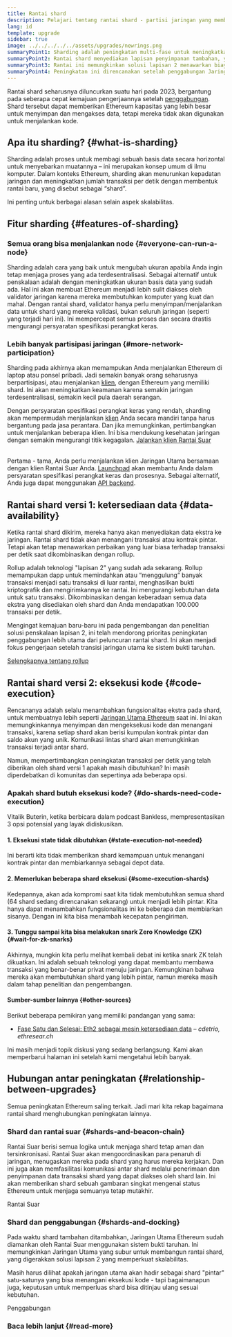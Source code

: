 ```yaml
---
title: Rantai shard
description: Pelajari tentang rantai shard - partisi jaringan yang memberi Ethereum lebih banyak kapasitas transaksi dan membuatnya lebih mudah dijalankan.
lang: id
template: upgrade
sidebar: true
image: ../../../../../assets/upgrades/newrings.png
summaryPoint1: Sharding adalah peningkatan multi-fase untuk meningkatkan skalabilitas dan kapasitas Ethereum.
summaryPoint2: Rantai shard menyediakan lapisan penyimpanan tambahan, yang lebih murah untuk aplikasi dan rollup dalam menyimpan data.
summaryPoint3: Rantai ini memungkinkan solusi lapisan 2 menawarkan biaya transaksi rendah sekaligus memanfaatkan keamanan Ethereum.
summaryPoint4: Peningkatan ini direncanakan setelah penggabungan Jaringan Utama dengan Rantai Suar.
---
```


<UpgradeStatus dateKey="page-upgrades-shards-date">
    Rantai shard seharusnya diluncurkan suatu hari pada 2023, bergantung pada seberapa cepat kemajuan pengerjaannya setelah <a href="/upgrades/merge/">penggabungan</a>. Shard tersebut dapat memberikan Ethereum kapasitas yang lebih besar untuk menyimpan dan mengakses data, tetapi mereka tidak akan digunakan untuk menjalankan kode.
</UpgradeStatus>

## Apa itu sharding? {#what-is-sharding}

Sharding adalah proses untuk membagi sebuah basis data secara horizontal untuk menyebarkan muatannya – ini merupakan konsep umum di ilmu komputer. Dalam konteks Ethereum, sharding akan menurunkan kepadatan jaringan dan meningkatkan jumlah transaksi per detik dengan membentuk rantai baru, yang disebut sebagai “shard”.

Ini penting untuk berbagai alasan selain aspek skalabilitas.

## Fitur sharding {#features-of-sharding}

### Semua orang bisa menjalankan node {#everyone-can-run-a-node}

Sharding adalah cara yang baik untuk mengubah ukuran apabila Anda ingin tetap menjaga proses yang ada terdesentralisasi. Sebagai alternatif untuk penskalaan adalah dengan meningkatkan ukuran basis data yang sudah ada. Hal ini akan membuat Ethereum menjadi lebih sulit diakses oleh validator jaringan karena mereka membutuhkan komputer yang kuat dan mahal. Dengan rantai shard, validator hanya perlu menyimpan/menjalankan data untuk shard yang mereka validasi, bukan seluruh jaringan (seperti yang terjadi hari ini). Ini mempercepat semua proses dan secara drastis mengurangi persyaratan spesifikasi perangkat keras.

### Lebih banyak partisipasi jaringan {#more-network-participation}

Sharding pada akhirnya akan memampukan Anda menjalankan Ethereum di laptop atau ponsel pribadi. Jadi semakin banyak orang seharusnya berpartisipasi, atau menjalankan [klien](/developers/docs/nodes-and-clients/), dengan Ethereum yang memiliki shard. Ini akan meningkatkan keamanan karena semakin jaringan terdesentralisasi, semakin kecil pula daerah serangan.

Dengan persyaratan spesifikasi perangkat keras yang rendah, sharding akan mempermudah menjalankan [klien](/developers/docs/nodes-and-clients/) Anda secara mandiri tanpa harus bergantung pada jasa perantara. Dan jika memungkinkan, pertimbangkan untuk menjalankan beberapa klien. Ini bisa mendukung kesehatan jaringan dengan semakin mengurangi titik kegagalan. [Jalankan klien Rantai Suar](/upgrades/get-involved/)

<br />

<InfoBanner isWarning={true}>
  Pertama - tama, Anda perlu menjalankan klien Jaringan Utama bersamaan dengan klien Rantai Suar Anda. <a href="https://launchpad.ethereum.org" target="_blank">Launchpad</a> akan membantu Anda dalam persyaratan spesifikasi perangkat keras dan prosesnya. Sebagai alternatif, Anda juga dapat menggunakan <a href="/developers/docs/apis/backend/#available-libraries">API backend</a>.
</InfoBanner>

## Rantai shard versi 1: ketersediaan data {#data-availability}

Ketika rantai shard dikirim, mereka hanya akan menyediakan data ekstra ke jaringan. Rantai shard tidak akan menangani transaksi atau kontrak pintar. Tetapi akan tetap menawarkan perbaikan yang luar biasa terhadap transaksi per detik saat dikombinasikan dengan rollup.

Rollup adalah teknologi "lapisan 2" yang sudah ada sekarang. Rollup memampukan dapp untuk memindahkan atau “menggulung” banyak transaksi menjadi satu transaksi di luar rantai, menghasilkan bukti kriptografik dan mengirimkannya ke rantai. Ini mengurangi kebutuhan data untuk satu transaksi. Dikombinasikan dengan keberadaan semua data ekstra yang disediakan oleh shard dan Anda mendapatkan 100.000 transaksi per detik.

<InfoBanner isWarning={false}>
  Mengingat kemajuan baru-baru ini pada pengembangan dan penelitian solusi penskalaan lapisan 2, ini telah mendorong prioritas peningkatan penggabungan lebih utama dari peluncuran rantai shard. Ini akan menjadi fokus pengerjaan setelah transisi jaringan utama ke sistem bukti taruhan.

[Selengkapnya tentang rollup](/developers/docs/scaling/#rollups)
</InfoBanner>

## Rantai shard versi 2: eksekusi kode {#code-execution}

Rencananya adalah selalu menambahkan fungsionalitas ekstra pada shard, untuk membuatnya lebih seperti [Jaringan Utama Ethereum](/glossary/#mainnet) saat ini. Ini akan memungkinkannya menyimpan dan mengeksekusi kode dan menangani transaksi, karena setiap shard akan berisi kumpulan kontrak pintar dan saldo akun yang unik. Komunikasi lintas shard akan memungkinkan transaksi terjadi antar shard.

Namun, mempertimbangkan peningkatan transaksi per detik yang telah diberikan oleh shard versi 1 apakah masih dibutuhkan? Ini masih diperdebatkan di komunitas dan sepertinya ada beberapa opsi.

### Apakah shard butuh eksekusi kode? {#do-shards-need-code-execution}

Vitalik Buterin, ketika berbicara dalam podcast Bankless, mempresentasikan 3 opsi potensial yang layak didiskusikan.

<YouTube id="-R0j5AMUSzA" start="5841" />

#### 1. Eksekusi state tidak dibutuhkan {#state-execution-not-needed}

Ini berarti kita tidak memberikan shard kemampuan untuk menangani kontrak pintar dan membiarkannya sebagai depot data.

#### 2. Memerlukan beberapa shard eksekusi {#some-execution-shards}

Kedepannya, akan ada kompromi saat kita tidak membutuhkan semua shard (64 shard sedang direncanakan sekarang) untuk menjadi lebih pintar. Kita hanya dapat menambahkan fungsionalitas ini ke beberapa dan membiarkan sisanya. Dengan ini kita bisa menambah kecepatan pengiriman.

#### 3. Tunggu sampai kita bisa melakukan snark Zero Knowledge (ZK) {#wait-for-zk-snarks}

Akhirnya, mungkin kita perlu melihat kembali debat ini ketika snark ZK telah dikuatkan. Ini adalah sebuah teknologi yang dapat membantu membawa transaksi yang benar-benar privat menuju jaringan. Kemungkinan bahwa mereka akan membutuhkan shard yang lebih pintar, namun mereka masih dalam tahap penelitian dan pengembangan.

#### Sumber-sumber lainnya {#other-sources}

Berikut beberapa pemikiran yang memiliki pandangan yang sama:

- [Fase Satu dan Selesai: Eth2 sebagai mesin ketersediaan data](https://ethresear.ch/t/phase-one-and-done-eth2-as-a-data-availability-engine/5269/8) – _cdetrio, ethresear.ch_

Ini masih menjadi topik diskusi yang sedang berlangsung. Kami akan memperbarui halaman ini setelah kami mengetahui lebih banyak.

## Hubungan antar peningkatan {#relationship-between-upgrades}

Semua peningkatan Ethereum saling terkait. Jadi mari kita rekap bagaimana rantai shard menghubungkan peningkatan lainnya.

### Shard dan rantai suar {#shards-and-beacon-chain}

Rantai Suar berisi semua logika untuk menjaga shard tetap aman dan tersinkronisasi. Rantai Suar akan mengoordinasikan para penaruh di jaringan, menugaskan mereka pada shard yang harus mereka kerjakan. Dan ini juga akan memfasilitasi komunikasi antar shard melalui penerimaan dan penyimpanan data transaksi shard yang dapat diakses oleh shard lain. Ini akan memberikan shard sebuah gambaran singkat mengenai status Ethereum untuk menjaga semuanya tetap mutakhir.

<ButtonLink to="/upgrades/beacon-chain/">
  Rantai Suar
</ButtonLink>

### Shard dan penggabungan {#shards-and-docking}

Pada waktu shard tambahan ditambahkan, Jaringan Utama Ethereum sudah diamankan oleh Rantai Suar menggunakan sistem bukti taruhan. Ini memungkinkan Jaringan Utama yang subur untuk membangun rantai shard, yang digerakkan solusi lapisan 2 yang memperkuat skalabilitas.

Masih harus dilihat apakah jaringan utama akan hadir sebagai shard "pintar" satu-satunya yang bisa menangani eksekusi kode - tapi bagaimanapun juga, keputusan untuk memperluas shard bisa ditinjau ulang sesuai kebutuhan.

<ButtonLink to="/upgrades/merge/">
  Penggabungan
</ButtonLink>

<Divider />

### Baca lebih lanjut {#read-more}

<ShardChainsList />
